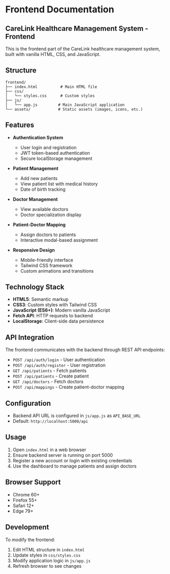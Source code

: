 # Frontend Documentation

## CareLink Healthcare Management System - Frontend

This is the frontend part of the CareLink healthcare management system, built with vanilla HTML, CSS, and JavaScript.

## Structure

```
frontend/
├── index.html          # Main HTML file
├── css/
│   └── styles.css      # Custom styles
├── js/
│   └── app.js         # Main JavaScript application
└── assets/            # Static assets (images, icons, etc.)
```

## Features

- **Authentication System**
  - User login and registration
  - JWT token-based authentication
  - Secure localStorage management

- **Patient Management**
  - Add new patients
  - View patient list with medical history
  - Date of birth tracking

- **Doctor Management**
  - View available doctors
  - Doctor specialization display

- **Patient-Doctor Mapping**
  - Assign doctors to patients
  - Interactive modal-based assignment

- **Responsive Design**
  - Mobile-friendly interface
  - Tailwind CSS framework
  - Custom animations and transitions

## Technology Stack

- **HTML5**: Semantic markup
- **CSS3**: Custom styles with Tailwind CSS
- **JavaScript (ES6+)**: Modern vanilla JavaScript
- **Fetch API**: HTTP requests to backend
- **LocalStorage**: Client-side data persistence

## API Integration

The frontend communicates with the backend through REST API endpoints:

- `POST /api/auth/login` - User authentication
- `POST /api/auth/register` - User registration  
- `GET /api/patients` - Fetch patients
- `POST /api/patients` - Create patient
- `GET /api/doctors` - Fetch doctors
- `POST /api/mappings` - Create patient-doctor mapping

## Configuration

- Backend API URL is configured in `js/app.js` as `API_BASE_URL`
- Default: `http://localhost:5000/api`

## Usage

1. Open `index.html` in a web browser
2. Ensure backend server is running on port 5000
3. Register a new account or login with existing credentials
4. Use the dashboard to manage patients and assign doctors

## Browser Support

- Chrome 60+
- Firefox 55+
- Safari 12+
- Edge 79+

## Development

To modify the frontend:

1. Edit HTML structure in `index.html`
2. Update styles in `css/styles.css`
3. Modify application logic in `js/app.js`
4. Refresh browser to see changes
